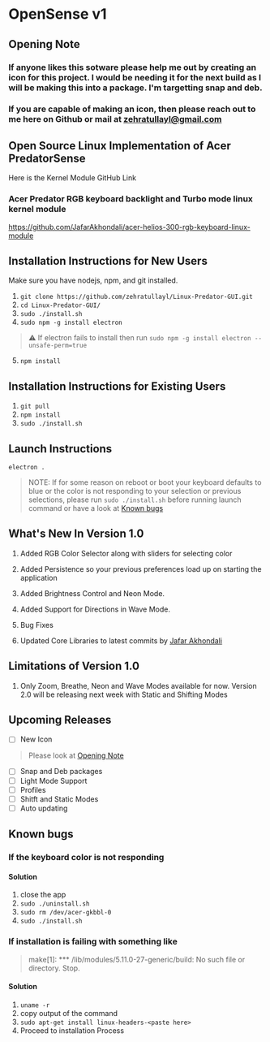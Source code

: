 # OpenSense v1

## Opening Note
### If anyone likes this sotware please help me out by creating an icon for this project. I would be needing it for the next build as I will be making this into a package. I'm targetting snap and deb. 
### If you are capable of making an icon, then please reach out to me here on Github or mail at zehratullayl@gmail.com

## Open Source Linux Implementation of Acer PredatorSense
Here is the Kernel Module GitHub Link 
### Acer Predator RGB keyboard backlight and Turbo mode linux kernel module
https://github.com/JafarAkhondali/acer-helios-300-rgb-keyboard-linux-module

## Installation Instructions for New Users
Make sure you have nodejs, npm, and git installed.
1. `git clone https://github.com/zehratullayl/Linux-Predator-GUI.git`
2. `cd Linux-Predator-GUI/`
3. `sudo ./install.sh`
4. `sudo npm -g install electron`
> :warning: If electron fails to install then run `sudo npm -g install electron --unsafe-perm=true`
5. `npm install`

## Installation Instructions for Existing Users
1. `git pull`
2. `npm install`
3. `sudo ./install.sh`

## Launch Instructions
`electron .`
> NOTE: If for some reason on reboot or boot your keyboard defaults to blue or the color is not responding to your selection or previous selections, please run `sudo ./install.sh` before running launch command or have a look at [Known bugs](#known-bugs)


## What's New In Version 1.0
1. Added RGB Color Selector along with sliders for selecting color
2. Added Persistence so your previous preferences load up on starting the application 

3. Added Brightness Control and Neon Mode.
4. Added Support for Directions in Wave Mode.
5. Bug Fixes
6. Updated Core Libraries to latest commits by [Jafar Akhondali](https://github.com/JafarAkhondali/acer-predator-turbo-and-rgb-keyboard-linux-module.git)

## Limitations of Version 1.0
1. Only Zoom, Breathe, Neon and Wave Modes available for now. Version 2.0 will be releasing next week with Static and Shifting Modes

## Upcoming Releases
- [ ] New Icon 
> Please look at [Opening Note](#opening-note)
- [ ] Snap and Deb packages
- [ ] Light Mode Support
- [ ] Profiles
- [ ] Shitft and Static Modes
- [ ] Auto updating

## Known bugs
### If the keyboard color is not responding
#### Solution
1. close the app
2. `sudo ./uninstall.sh`
3. `sudo rm /dev/acer-gkbbl-0`
4. `sudo ./install.sh`

### If installation is failing with something like 
> make[1]: *** /lib/modules/5.11.0-27-generic/build: No such file or directory.  Stop.
#### Solution
1. `uname -r`
2. copy output of the command
3. `sudo apt-get install linux-headers-<paste here>`
4. Proceed to installation Process
